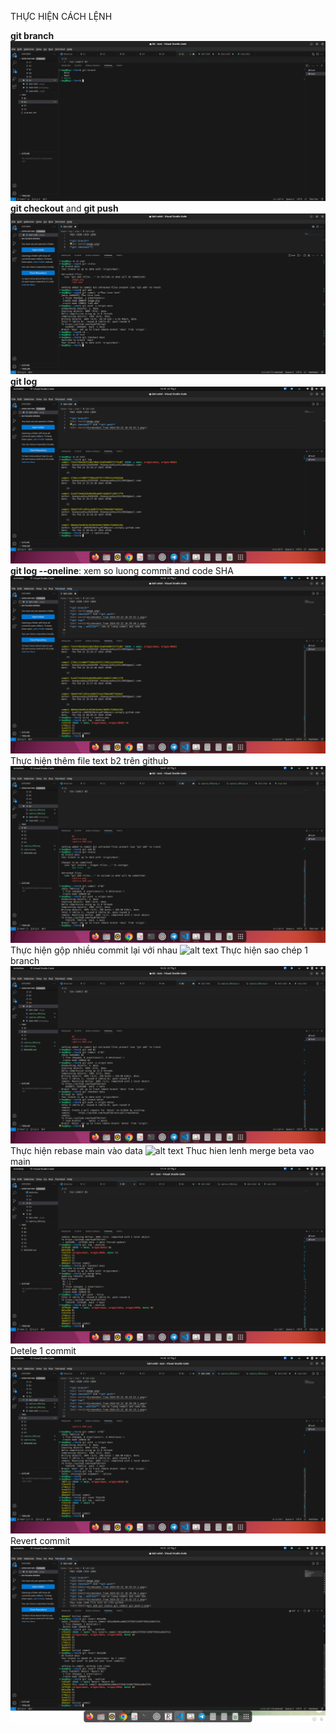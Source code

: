 THỰC HIỆN CÁCH LỆNH

**git branch** 
![alt text](image.png)
**git checkout** and **git push**
![alt text](<Screenshot from 2024-02-22 16-33-41-1.png>)
**git log**
![alt text](<Screenshot from 2024-02-22 16-39-40-1.png>)
**git log --oneline**: xem so luong commit and code SHA 
![alt text](<Screenshot from 2024-02-22 16-42-15-1.png>)
Thực hiện thêm file text b2 trên github
![alt text](<git add git status git commit git push-1.png>)
Thực hiện gộp nhiều commit lại với nhau 
![alt text](<gộp thành nhiều commit-1.png>)
Thực hiện sao chép 1 branch 
![alt text](<sao chep 1 branch-1.png>)
Thực hiện rebase main vào data 
![alt text](<rebase main vào beta-1.png>)
Thuc hien lenh merge beta vao main
![alt text](<gộp beta vào main-1.png>)
Detele 1 commit
![alt text](<xoa commit B2-1.png>)
Revert commit 
![alt text](<revert commit.png>)
